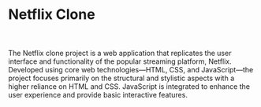 # Netflix Clone  <br><br>
The Netflix clone project is a web application that replicates the user interface and functionality of the popular streaming platform, Netflix. Developed using core web technologies—HTML, CSS, and JavaScript—the project focuses primarily on the structural and stylistic aspects with a higher reliance on HTML and CSS. JavaScript is integrated to enhance the user experience and provide basic interactive features.